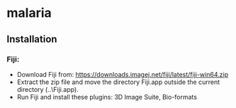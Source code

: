 # malaria

## Installation

### Fiji:
- Download Fiji from: https://downloads.imagej.net/fiji/latest/fiji-win64.zip
- Extract the zip file and move the directory Fiji.app outside the current directory (..\Fiji.app).
- Run Fiji and install these plugins: 3D Image Suite, Bio-formats